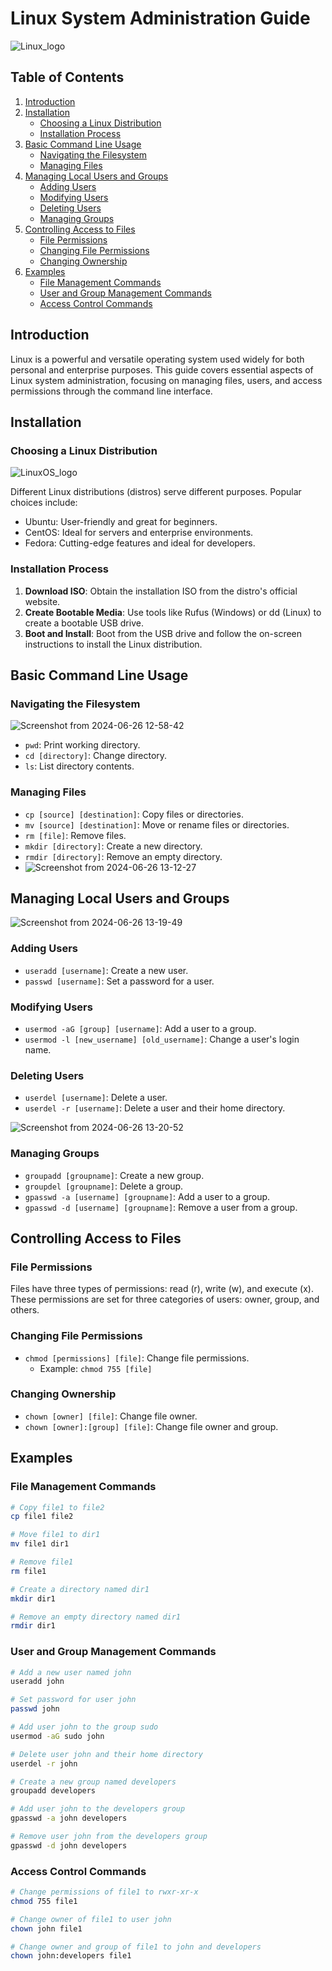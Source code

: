 # Linux System Administration Guide
![Linux_logo](https://media.licdn.com/dms/image/D4D12AQGxLt3lZb-3FA/article-cover_image-shrink_600_2000/0/1693882752310?e=2147483647&v=beta&t=oIqV0XAIi0Wqb8-HAFjyPP8310CE2rBd5paDKSryqcY)

## Table of Contents

1. [Introduction](#introduction)
2. [Installation](#installation)
    - [Choosing a Linux Distribution](#choosing-a-linux-distribution)
    - [Installation Process](#installation-process)
3. [Basic Command Line Usage](#basic-command-line-usage)
    - [Navigating the Filesystem](#navigating-the-filesystem)
    - [Managing Files](#managing-files)
4. [Managing Local Users and Groups](#managing-local-users-and-groups)
    - [Adding Users](#adding-users)
    - [Modifying Users](#modifying-users)
    - [Deleting Users](#deleting-users)
    - [Managing Groups](#managing-groups)
5. [Controlling Access to Files](#controlling-access-to-files)
    - [File Permissions](#file-permissions)
    - [Changing File Permissions](#changing-file-permissions)
    - [Changing Ownership](#changing-ownership)
6. [Examples](#examples)
    - [File Management Commands](#file-management-commands)
    - [User and Group Management Commands](#user-and-group-management-commands)
    - [Access Control Commands](#access-control-commands)

## Introduction

Linux is a powerful and versatile operating system used widely for both personal and enterprise purposes. This guide covers essential aspects of Linux system administration, focusing on managing files, users, and access permissions through the command line interface.

## Installation

### Choosing a Linux Distribution
![LinuxOS_logo](https://encrypted-tbn0.gstatic.com/images?q=tbn:ANd9GcRQOanYwFsE96GOEGBggdGBVx_GQUZQ1i5uow&s)

Different Linux distributions (distros) serve different purposes. Popular choices include:

- Ubuntu: User-friendly and great for beginners.
- CentOS: Ideal for servers and enterprise environments.
- Fedora: Cutting-edge features and ideal for developers.

### Installation Process

1. **Download ISO**: Obtain the installation ISO from the distro's official website.
2. **Create Bootable Media**: Use tools like Rufus (Windows) or dd (Linux) to create a bootable USB drive.
3. **Boot and Install**: Boot from the USB drive and follow the on-screen instructions to install the Linux distribution.

## Basic Command Line Usage

### Navigating the Filesystem
![Screenshot from 2024-06-26 12-58-42](https://github.com/siddharthsinghchaudhari/Linux/assets/120357061/4ee45f34-5c69-4acf-b1cb-b34ef79e28cd)

- `pwd`: Print working directory.
- `cd [directory]`: Change directory.
- `ls`: List directory contents.

### Managing Files

- `cp [source] [destination]`: Copy files or directories.
- `mv [source] [destination]`: Move or rename files or directories.
- `rm [file]`: Remove files.
- `mkdir [directory]`: Create a new directory.
- `rmdir [directory]`: Remove an empty directory.
- ![Screenshot from 2024-06-26 13-12-27](https://github.com/siddharthsinghchaudhari/Linux/assets/120357061/7554a881-d8a8-4a47-ae71-8645444ae60d)


## Managing Local Users and Groups
![Screenshot from 2024-06-26 13-19-49](https://github.com/siddharthsinghchaudhari/Linux/assets/120357061/510ac52e-606b-48cd-95b9-3d212fe32a93)


### Adding Users

- `useradd [username]`: Create a new user.
- `passwd [username]`: Set a password for a user.

### Modifying Users

- `usermod -aG [group] [username]`: Add a user to a group.
- `usermod -l [new_username] [old_username]`: Change a user's login name.

### Deleting Users

- `userdel [username]`: Delete a user.
- `userdel -r [username]`: Delete a user and their home directory.

![Screenshot from 2024-06-26 13-20-52](https://github.com/siddharthsinghchaudhari/Linux/assets/120357061/5c89614d-5431-44f0-9b0d-60fdc3378a75)

### Managing Groups

- `groupadd [groupname]`: Create a new group.
- `groupdel [groupname]`: Delete a group.
- `gpasswd -a [username] [groupname]`: Add a user to a group.
- `gpasswd -d [username] [groupname]`: Remove a user from a group.

## Controlling Access to Files

### File Permissions

Files have three types of permissions: read (r), write (w), and execute (x). These permissions are set for three categories of users: owner, group, and others.

### Changing File Permissions

- `chmod [permissions] [file]`: Change file permissions.
  - Example: `chmod 755 [file]`

### Changing Ownership

- `chown [owner] [file]`: Change file owner.
- `chown [owner]:[group] [file]`: Change file owner and group.

## Examples

### File Management Commands

```sh
# Copy file1 to file2
cp file1 file2

# Move file1 to dir1
mv file1 dir1

# Remove file1
rm file1

# Create a directory named dir1
mkdir dir1

# Remove an empty directory named dir1
rmdir dir1

```
### User and Group Management Commands

```sh
# Add a new user named john
useradd john

# Set password for user john
passwd john

# Add user john to the group sudo
usermod -aG sudo john

# Delete user john and their home directory
userdel -r john

# Create a new group named developers
groupadd developers

# Add user john to the developers group
gpasswd -a john developers

# Remove user john from the developers group
gpasswd -d john developers
```
### Access Control Commands

```sh
# Change permissions of file1 to rwxr-xr-x
chmod 755 file1

# Change owner of file1 to user john
chown john file1

# Change owner and group of file1 to john and developers
chown john:developers file1
```
